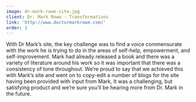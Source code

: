 ```yaml
---
image: dr-mark-rowe-site.jpg
client: Dr. Mark Rowe - Transformations
link: 'http://www.doctormarkrowe.com/'
order: 3
---
```

With Dr Mark’s site, the key challenge was to find a voice commensurate with the work he is trying to do in the areas of self-help, empowerment, and self-improvement. Mark had already released a book and there was a variety of literature around his work so it was important that there was a consistency of tone throughout. We’re proud to say that we achieved this with Mark’s site and went on to copy-edit a number of blogs for the site having been provided with input from Mark, It was a challenging, but satisfying product and we’re sure you’ll be hearing more from Dr. Mark in the future.

